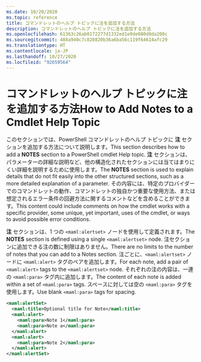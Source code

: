 ```yaml
---
ms.date: 10/20/2020
ms.topic: reference
title: コマンドレットのヘルプ トピックに注を追加する方法
description: コマンドレットのヘルプ トピックに注を追加する方法
ms.openlocfilehash: 61363c26ab0172277d1332ed1e9de080d8da200c
ms.sourcegitcommit: 488a940c7c828820b36a6ba56c119f64614afc29
ms.translationtype: HT
ms.contentlocale: ja-JP
ms.lasthandoff: 10/27/2020
ms.locfileid: "92659564"
---
```

# <a name="how-to-add-notes-to-a-cmdlet-help-topic"></a><span data-ttu-id="791f5-103">コマンドレットのヘルプ トピックに注を追加する方法</span><span class="sxs-lookup"><span data-stu-id="791f5-103">How to Add Notes to a Cmdlet Help Topic</span></span>

<span data-ttu-id="791f5-104">このセクションでは、PowerShell コマンドレットのヘルプ トピックに **注** セクションを追加する方法について説明します。</span><span class="sxs-lookup"><span data-stu-id="791f5-104">This section describes how to add a **NOTES** section to a PowerShell cmdlet Help topic.</span></span> <span data-ttu-id="791f5-105">**注** セクションは、パラメーターの詳細な説明など、他の構造化されたセクションには当てはまりにくい詳細を説明するために使用します。</span><span class="sxs-lookup"><span data-stu-id="791f5-105">The **NOTES** section is used to explain details that do not fit easily into the other structured sections, such as a more detailed explanation of a parameter.</span></span> <span data-ttu-id="791f5-106">その内容には、特定のプロバイダーでのコマンドレットの動作、コマンドレットの独自かつ重要な使用方法、または想定されるエラー条件の回避方法に関するコメントなどを含めることができます。</span><span class="sxs-lookup"><span data-stu-id="791f5-106">This content could include comments on how the cmdlet works with a specific provider, some unique, yet important, uses of the cmdlet, or ways to avoid possible error conditions.</span></span>

<span data-ttu-id="791f5-107">**注** セクションは、1 つの `<maml:alertset>` ノードを使用して定義されます。</span><span class="sxs-lookup"><span data-stu-id="791f5-107">The **NOTES** section is defined using a single `<maml:alertset>` node.</span></span> <span data-ttu-id="791f5-108">注セクションに追加できる注の数に制限はありません。</span><span class="sxs-lookup"><span data-stu-id="791f5-108">There are no limits to the number of notes that you can add to a Notes section.</span></span> <span data-ttu-id="791f5-109">注ごとに、`<maml:alertset>` ノードに `<maml:alert>` タグのペアを追加します。</span><span class="sxs-lookup"><span data-stu-id="791f5-109">For each note, add a pair of `<maml:alert>` tags to the `<maml:alertset>` node.</span></span> <span data-ttu-id="791f5-110">それぞれの注の内容は、一連の `<maml:para>` タグ内に追加します。</span><span class="sxs-lookup"><span data-stu-id="791f5-110">The content of each note is added within a set of `<maml:para>` tags.</span></span> <span data-ttu-id="791f5-111">スペースに対しては空の `<maml:para>` タグを使用します。</span><span class="sxs-lookup"><span data-stu-id="791f5-111">Use blank `<maml:para>` tags for spacing.</span></span>

```xml
<maml:alertSet>
  <maml:title>Optional title for Note</maml:title>
  <maml:alert>
    <maml:para>Note 1</maml:para>
    <maml:para>Note a</maml:para>
  </maml:alert>
  <maml:alert>
    <maml:para>Note 2</maml:para>
  </maml:alert>
</maml:alertSet>
```
